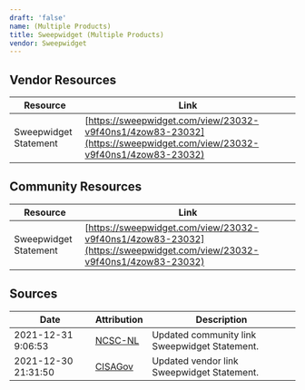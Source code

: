 ```yaml
---
draft: 'false'
name: (Multiple Products)
title: Sweepwidget (Multiple Products)
vendor: Sweepwidget
---
```


## Vendor Resources
| Resource | Link |
| --- | --- |
| Sweepwidget Statement | [https://sweepwidget.com/view/23032-v9f40ns1/4zow83-23032](https://sweepwidget.com/view/23032-v9f40ns1/4zow83-23032) |

## Community Resources
| Resource | Link |
| --- | --- |
| Sweepwidget Statement | [https://sweepwidget.com/view/23032-v9f40ns1/4zow83-23032](https://sweepwidget.com/view/23032-v9f40ns1/4zow83-23032) |


## Sources
| Date | Attribution | Description |
| --- | --- | --- |
| 2021-12-31 9:06:53 | [NCSC-NL](https://github.com/NCSC-NL/log4shell/blob/main/software/README.md) | Updated community link Sweepwidget Statement.  |
| 2021-12-30 21:31:50 | [CISAGov](https://raw.githubusercontent.com/cisagov/log4j-affected-db/develop/README.md) | Updated vendor link Sweepwidget Statement.  |

